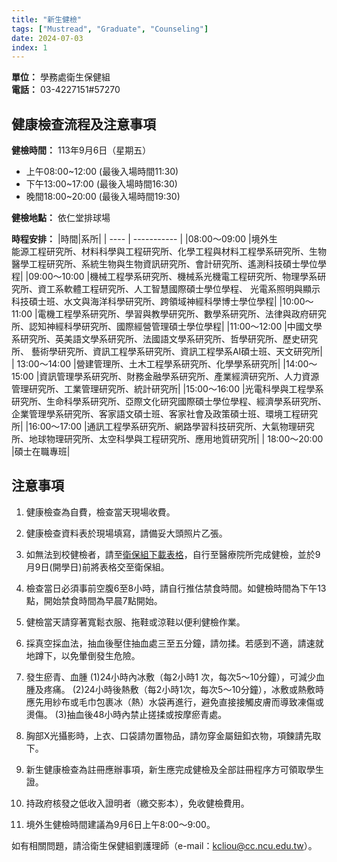 ```yaml
---
title: "新生健檢"
tags: ["Mustread", "Graduate", "Counseling"]
date: 2024-07-03
index: 1
---
```


**單位：** 學務處衛生保健組  
**電話：** 03-4227151#57270

## 健康檢查流程及注意事項

**健檢時間：** 113年9月6日（星期五）  
- 上午08:00~12:00 (最後入場時間11:30)  
- 下午13:00~17:00 (最後入場時間16:30)  
- 晚間18:00~20:00 (最後入場時間19:30)

**健檢地點：** 依仁堂排球場

**時程安排：**
|時間|系所|
| ---- | ----------- |
|08:00～09:00 |境外生<br>能源工程研究所、材料科學與工程研究所、化學工程與材料工程學系研究所、生物醫學工程研究所、系統生物與生物資訊研究所、會計研究所、遙測科技碩士學位學程|
 |09:00～10:00 |機械工程學系研究所、機械系光機電工程研究所、物理學系研究所、資工系軟體工程研究所、人工智慧國際碩士學位學程、 光電系照明與顯示科技碩士班、水文與海洋科學研究所、跨領域神經科學博士學位學程|
 |10:00～11:00 |電機工程學系研究所、學習與教學研究所、數學系研究所、法律與政府研究所、認知神經科學研究所、國際經營管理碩士學位學程|
|11:00～12:00 |中國文學系研究所、英美語文學系研究所、法國語文學系研究所、哲學研究所、歷史研究所、 藝術學研究所、資訊工程學系研究所、資訊工程學系AI碩士班、天文研究所|
| 13:00～14:00 |營建管理所、土木工程學系研究所、化學學系研究所|
 |14:00～15:00 |資訊管理學系研究所、財務金融學系研究所、產業經濟研究所、人力資源管理研究所、工業管理研究所、統計研究所|
 |15:00～16:00 |光電科學與工程學系研究所、生命科學系研究所、亞際文化研究國際碩士學位學程、經濟學系研究所、企業管理學系研究所、客家語文碩士班、客家社會及政策碩士班、環境工程研究所|
 |16:00～17:00 |通訊工程學系研究所、網路學習科技研究所、大氣物理研究所、地球物理研究所、太空科學與工程研究所、應用地質研究所|
| 18:00～20:00 |碩士在職專班|

## 注意事項

1. 健康檢查為自費，檢查當天現場收費。
2. 健康檢查資料表於現場填寫，請備妥大頭照片乙張。
3. 如無法到校健檢者，請至[衛保組下載表格](http://140.115.183.208/topics/download)，自行至醫療院所完成健檢，並於9月9日(開學日)前將表格交至衛保組。
4. 檢查當日必須事前空腹6至8小時，請自行推估禁食時間。如健檢時間為下午13點，開始禁食時間為早晨7點開始。

5. 健檢當天請穿著寬鬆衣服、拖鞋或涼鞋以便利健檢作業。
6. 採真空採血法，抽血後壓住抽血處三至五分鐘，請勿揉。若感到不適，請速就地蹲下，以免暈倒發生危險。

7. 發生瘀青、血腫
(1)24小時內冰敷（每2小時1 次，每次5～10分鐘），可減少血腫及疼痛。
(2)24小時後熱敷（每2小時1次，每次5～10分鐘），冰敷或熱敷時應先用紗布或毛巾包裹冰（熱）水袋再進行，避免直接接觸皮膚而導致凍傷或燙傷。
(3)抽血後48小時內禁止搓揉或按摩瘀青處。
8. 胸部X光攝影時，上衣、口袋請勿置物品，請勿穿金屬鈕釦衣物，項鍊請先取下。
9. 新生健康檢查為註冊應辦事項，新生應完成健檢及全部註冊程序方可領取學生證。
10. 持政府核發之低收入證明者（繳交影本），免收健檢費用。
11. 境外生健檢時間建議為9月6日上午8:00～9:00。

如有相關問題，請洽衛生保健組劉護理師（e-mail：kcliou@cc.ncu.edu.tw）。
